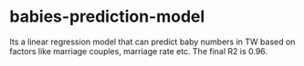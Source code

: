 # babies-prediction-model

Its a linear regression model that can predict baby numbers in TW based on factors like marriage couples, marriage rate etc. The final R2 is 0.96.
